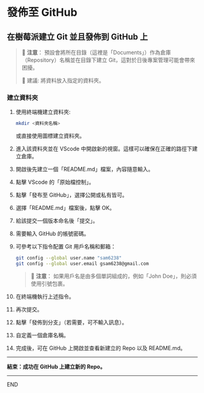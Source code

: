 # 發佈至 GitHub
## 在樹莓派建立 Git 並且發佈到 GitHub 上

> 🚨 **注意**：
> 預設會將所在目錄（這裡是「Documents」）作為倉庫（Repository）名稱並在目錄下建立 Git，這對於日後專案管理可能會帶來困擾。
> 
> 📌 建議: 將資料放入指定的資料夾。

### 建立資料夾

1. 使用終端機建立資料夾:
   ```bash
   mkdir <資料夾名稱>
   ```

   或直接使用圖標建立資料夾。

2. 進入該資料夾並在 VScode 中開啟新的視窗。這樣可以確保在正確的路徑下建立倉庫。

3. 開啟後先建立一個「README.md」檔案，內容隨意輸入。

4. 點擊 VScode 的「原始檔控制」。

5. 點擊「發布至 GitHub」，選擇公開或私有皆可。

6. 選擇「README.md」檔案後，點擊 OK。

7. 給該提交一個版本命名後「提交」。

8. 需要輸入 GitHub 的帳號密碼。

9. 可參考以下指令配置 Git 用戶名稱和郵箱：
   ```bash
   git config --global user.name "sam6238"
   git config --global user.email gsam6238@gmail.com
   ```
   > 🚨 **注意**：
   > 如果用戶名是由多個單詞組成的，例如「John Doe」，則必須使用引號包裹。

10. 在終端機執行上述指令。

11. 再次提交。

12. 點擊「發佈到分支」（若需要，可不輸入訊息）。

13. 自定義一個倉庫名稱。

14. 完成後，可在 GitHub 上開啟並查看新建立的 Repo 以及 README.md。

---

**結束：成功在 GitHub 上建立新的 Repo。**

---
END